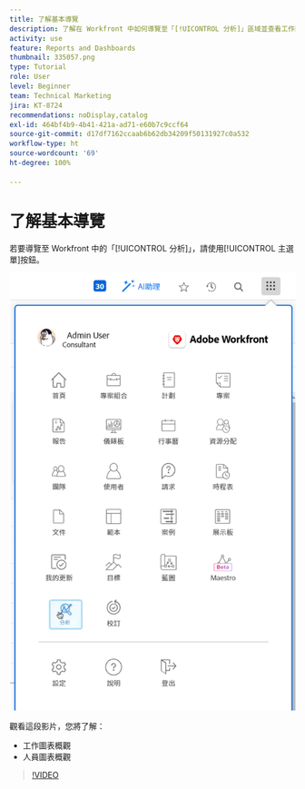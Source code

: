 ```yaml
---
title: 了解基本導覽
description: 了解在 Workfront 中如何導覽至「[!UICONTROL 分析]」區域並查看工作圖表及人員圖表的概觀。
activity: use
feature: Reports and Dashboards
thumbnail: 335057.png
type: Tutorial
role: User
level: Beginner
team: Technical Marketing
jira: KT-8724
recommendations: noDisplay,catalog
exl-id: 464bf4b9-4b41-421a-ad71-e60b7c9ccf64
source-git-commit: d17df7162ccaab6b62db34209f50131927c0a532
workflow-type: ht
source-wordcount: '69'
ht-degree: 100%

---
```


# 了解基本導覽

若要導覽至 Workfront 中的「[!UICONTROL 分析]」，請使用[!UICONTROL 主選單]按鈕。

![影像顯示尋找[!UICONTROL 分析]功能，透過 Workfront [!UICONTROL 主選單]](assets/Navigate-NWE.png)

觀看這段影片，您將了解：

* 工作圖表概觀
* 人員圖表概觀

>[!VIDEO](https://video.tv.adobe.com/v/3436406/?quality=12&learn=on&enablevpops&captions=chi_hant)
